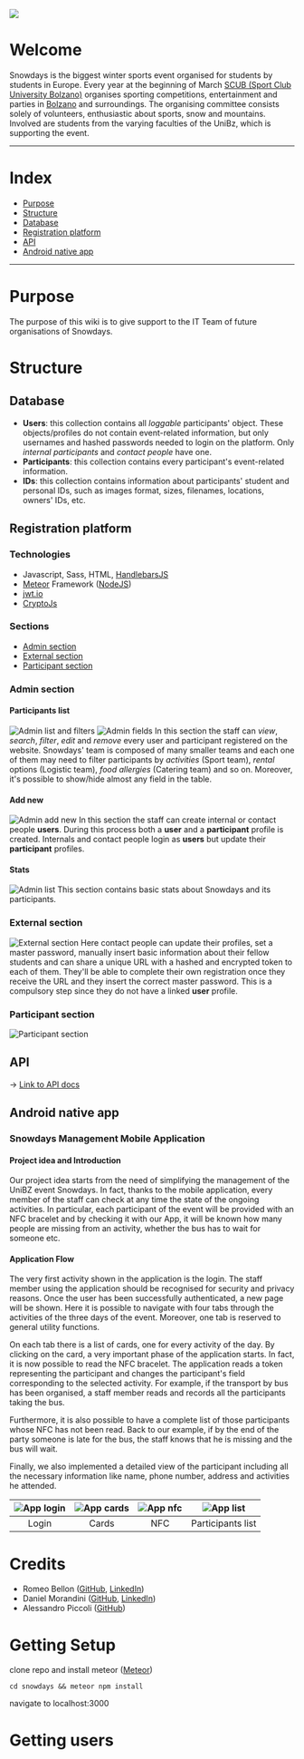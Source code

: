 ![](https://www.snowdays.it/public/header.jpg?static=true)

# Welcome
Snowdays is the biggest winter sports event organised for students by students in Europe.
Every year at the beginning of March [SCUB (Sport Club University Bolzano)](http://scub.unibz.it/) organises sporting competitions, entertainment and parties in [Bolzano](https://www.google.it/maps/place/39100+Bolzano,+Province+of+Bolzano+-+South+Tyrol/@46.4892366,11.3471577,13z/data=!3m1!4b1!4m5!3m4!1s0x47829c2b419e7049:0x652b694f348b432a!8m2!3d46.4982953!4d11.3547582?hl=en) and surroundings. The organising committee consists solely of volunteers, enthusiastic about sports, snow and mountains. Involved are students from the varying faculties of the UniBz, which is supporting the event.

---
# Index
- [Purpose](#purpose)
- [Structure](#structure)
 - [Database](#database)
 - [Registration platform](#registration-platform)
 - [API](#api)
 - [Android native app](#android-native-app)

---

# Purpose
The purpose of this wiki is to give support to the IT Team of future organisations of Snowdays.

# Structure
## Database
- **Users**: this collection contains all *loggable* participants' object. These objects/profiles do not contain event-related information, but only usernames and hashed passwords needed to login on the platform. Only *internal participants* and *contact people* have one.
- **Participants**: this collection contains every participant's event-related information.
- **IDs**: this collection contains information about participants' student and personal IDs, such as images format, sizes, filenames, locations, owners' IDs, etc.

## Registration platform
### Technologies
- Javascript, Sass, HTML, [HandlebarsJS](http://handlebarsjs.com/)
- [Meteor](https://www.meteor.com) Framework ([NodeJS](https://nodejs.org/en/))
- [jwt.io](https://jwt.io/)
- [CryptoJs](https://jwt.io/)

### Sections
- [Admin section](#admin-section)
- [External section](#external-section)
- [Participant section](#participant-section)

### Admin section
#### Participants list
![Admin list and filters](https://www.snowdays.it/public/screenshots/admin.list1.png?static=true)
![Admin fields](https://www.snowdays.it/public/screenshots/admin.list2.png?static=true)
In this section the staff can _view_, _search_, _filter_, _edit_ and _remove_ every user and participant registered on the website. Snowdays' team is composed of many smaller teams and each one of them may need to filter participants by _activities_ (Sport team), _rental_ options (Logistic team), _food allergies_ (Catering team) and so on. Moreover, it's possible to show/hide almost any field in the table.

#### Add new
![Admin add new](https://www.snowdays.it/public/screenshots/admin.addnew.png?static=true)
In this section the staff can create internal or contact people **users**. During this process both a **user** and a **participant** profile is created. Internals and contact people login as **users** but update their **participant** profiles.

#### Stats
![Admin list](https://www.snowdays.it/public/screenshots/admin.stats.png?static=true)
This section contains basic stats about Snowdays and its participants.

### External section
![External section](https://www.snowdays.it/public/screenshots/external.png?static=true)
Here contact people can update their profiles, set a master password, manually insert basic information about their fellow students and can share a unique URL with a hashed and encrypted token to each of them. They'll be able to complete their own registration once they receive the URL and they insert the correct master password. This is a compulsory step since they do not have a linked **user** profile.

### Participant section
![Participant section](https://www.snowdays.it/public/screenshots/participant.png?static=true)

## API
-> [Link to API docs](https://www.snowdays.it/docs)

## Android native app
### Snowdays Management Mobile Application

#### Project idea and Introduction

Our project idea starts from the need of simplifying the management of the UniBZ event Snowdays.
In fact, thanks to the mobile application, every member of the staff can check at any time the state of the ongoing activities. In particular, each participant of the event will be provided with an NFC bracelet and by checking it with our App, it will be known how many people are missing from an activity, whether the bus has to wait for someone etc.

#### Application Flow

The very first activity shown in the application is the login. The staff member using the application should be recognised for security and privacy reasons. Once the user has been successfully authenticated, a new page will be shown. Here it is possible to navigate with four tabs through the activities of the three days of the event. Moreover, one tab is reserved to general utility functions. 

On each tab there is a list of cards, one for every activity of the day. By clicking on the card, a very important phase of the application starts. In fact, it is now possible to read the NFC bracelet. The application reads a token representing the participant and changes the participant's field corresponding to the selected activity. For example, if the transport by bus has been organised, a staff member reads and records all the participants taking the bus. 

Furthermore, it is also possible to have a complete list of those participants whose NFC has not been read. Back to our example, if by the end of the party someone is late for the bus, the staff knows that he is missing and the bus will wait.

Finally, we also implemented a detailed view of the participant including all the necessary information like name, phone number, address and activities he attended. 

![App login](https://www.snowdays.it/public/screenshots/app-login.png?static=true) | ![App cards](https://www.snowdays.it/public/screenshots/app-cards.png?static=true) | ![App nfc](https://www.snowdays.it/public/screenshots/app-nfc.png?static=true) | ![App list](https://www.snowdays.it/public/screenshots/app-list.png?static=true) |
|:---:|:---:|:---:|:---:|
| Login | Cards | NFC | Participants list |


# Credits
- Romeo Bellon ([GitHub](https://github.com/mryraghi), [LinkedIn](https://www.linkedin.com/in/romeobellon/))
- Daniel Morandini ([GitHub](https://github.com/danielmorandini), [LinkedIn](https://www.linkedin.com/in/daniel-morandini-224a3586/))
- Alessandro Piccoli ([GitHub](https://github.com/alpicco))

# Getting Setup

clone repo and install meteor  ([Meteor](https://www.meteor.com/install))

`cd snowdays && meteor npm install`

navigate to localhost:3000

# Getting users
